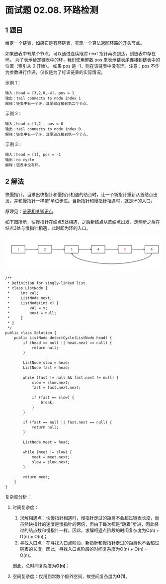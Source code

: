 # 面试题 02.08. 环路检测

## 1 题目

给定一个链表，如果它是有环链表，实现一个算法返回环路的开头节点。

如果链表中有某个节点，可以通过连续跟踪 next 指针再次到达，则链表中存在环。 为了表示给定链表中的环，我们使用整数 pos 来表示链表尾连接到链表中的位置（索引从 0 开始）。 如果 pos 是 -1，则在该链表中没有环。注意：pos 不作为参数进行传递，仅仅是为了标识链表的实际情况。

示例 1：

```
输入：head = [3,2,0,-4], pos = 1
输出：tail connects to node index 1
解释：链表中有一个环，其尾部连接到第二个节点。
```


示例 2：

```
输入：head = [1,2], pos = 0
输出：tail connects to node index 0
解释：链表中有一个环，其尾部连接到第一个节点。
```


示例 3：

```
输入：head = [1], pos = -1
输出：no cycle
解释：链表中没有环。
```

## 2 解法

快慢指针。当求出快指针和慢指针相遇的结点时，让一个新指针重新从首结点出发，并和慢指针一样按1单位步进。当新指针和慢指针相遇时，就是环的入口。

原理见：[链表相关知识点](https://github.com/YihaoChan/DataStructureAndAlgorithms/tree/main/basis/src/datastructure/linkedlist)

如下图所示，快慢指针在结点5处相遇，之后新结点从首结点出发，走两步之后在结点3处与慢指针相遇，此时即为环的入口。

![环的入口演示](images/环的入口演示.png)

```
/**
 * Definition for singly-linked list.
 * class ListNode {
 *     int val;
 *     ListNode next;
 *     ListNode(int x) {
 *         val = x;
 *         next = null;
 *     }
 * }
 */
public class Solution {
    public ListNode detectCycle(ListNode head) {
        if (head == null || head.next == null) {
            return null;
        }

        ListNode slow = head;
        ListNode fast = head;

        while (fast != null && fast.next != null) {
            slow = slow.next;
            fast = fast.next.next;

            if (fast == slow) {
                break;
            }
        }

        if (fast == null || fast.next == null) {
            return null;
        }

        ListNode meet = head;

        while (meet != slow) {
            meet = meet.next;
            slow = slow.next;
        }

        return meet;
    }
}
```

复杂度分析：

1. 时间复杂度：

   1. 求解相遇点：快慢指针相遇时，慢指针走过的距离不会超过链表长度，而虽然快指针的速度是慢指针的两倍，但由于每次都是“跳着”步进，因此经过的结点数和慢指针一样。因此，求解相遇点阶段的时间复杂度为O(n) + O(n) = O(n)；
   2. 寻找入口点：在寻找入口点阶段，新指针和慢指针走过的距离也不会超过链表的长度，因此，寻找入口点阶段的时间复杂度为O(n) + O(n) = O(n)。

   因此，总时间复杂度为**O(n)**；

2. 空间复杂度：仅用到常数个额外空间，故空间复杂度为**O(1)**。

